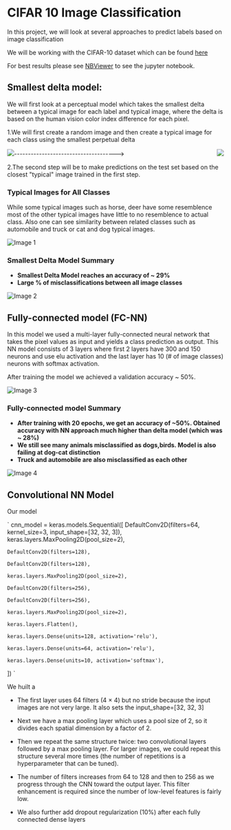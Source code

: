 # CIFAR 10 Image Classification

In this project, we will look at several approaches to predict labels based on image classification

We will be working with the CIFAR-10 dataset which can be found [here](https://www.cs.toronto.edu/~kriz/cifar.html)

For best results please see [NBViewer](https://nbviewer.jupyter.org/github/swami84/CIFAR10-Image-Classification---TensorFlow-/blob/master/Cifar%20Image%20Classification.ipynb?flush_cache=true) to see the jupyter notebook. 



## Smallest delta model:

We will first look at a perceptual model which takes the smallest delta between a typical image for each label and typical image, where the delta is based on the human vision color index difference for each pixel.


1.We will first create a random image and then create a typical image for each class using the smallest perpetual delta
<div>
<p align="left">  <img src="https://github.com/swami84/CIFAR10-Image-Classification---TensorFlow-/blob/master/Data/Images/Random_Image.jpg"  >-------------------------------------><img src="https://github.com/swami84/CIFAR10-Image-Classification---TensorFlow-/blob/master/Data/Images/Typical_Image_Frog.jpg" align="right" ></p>
</div>

2.The second step will be to make predictions on the test set based on the closest "typical" image trained in the first step.

### Typical Images for All Classes

While some typical images such as horse, deer have some resemblence most of the other typical images have little to no resemblence to actual class. Also one can see similarity between related classes such as automobile and truck or cat and dog typical images.

![Image 1](https://github.com/swami84/Let-s-Pool-That-/blob/master/Images/Method%201_Pickups%20and%20Dropoff.png)

### Smallest Delta Model Summary

* **Smallest Delta Model reaches an accuracy of ~ 29%**
* **Large % of misclassifications between all image classes**

![Image 2](https://github.com/swami84/CIFAR10-Image-Classification---TensorFlow-/blob/master/Data/Images/Heatmap_Delta_Model_Norm.jpg)


## Fully-connected model (FC-NN)

In  this model we used a multi-layer fully-connected neural network that takes the pixel values as input and yields a class prediction as output. This NN model consists of 3 layers where first 2 layers have 300 and 150 neurons and use elu activation and the last layer has 10 (# of image classes) neurons with softmax activation.

After training the model we achieved a validation accuracy ~ 50%. 

![Image 3](https://github.com/swami84/CIFAR10-Image-Classification---TensorFlow-/blob/master/Data/Images/History_FC_Model.jpg)

### Fully-connected model Summary

* **After training with 20 epochs, we get an accuracy of ~50%. Obtained accuracy with NN approach much higher than delta model (which was ~ 28%)**
* **We still see many animals misclassified as dogs,birds. Model is also failing at dog-cat distinction**
* **Truck and automobile are also misclassified as each other**

![Image 4](https://github.com/swami84/CIFAR10-Image-Classification---TensorFlow-/blob/master/Data/Images/Norm_Heatmap_CNN_Model.jpg)


## Convolutional NN Model


Our model

`
cnn_model = keras.models.Sequential([
    DefaultConv2D(filters=64, kernel_size=3, input_shape=[32, 32, 3]),
    keras.layers.MaxPooling2D(pool_size=2),
	
    DefaultConv2D(filters=128),
	
    DefaultConv2D(filters=128),
	
    keras.layers.MaxPooling2D(pool_size=2),
	
    DefaultConv2D(filters=256),
	
    DefaultConv2D(filters=256),
	
    keras.layers.MaxPooling2D(pool_size=2),
	
    keras.layers.Flatten(),
	
    keras.layers.Dense(units=128, activation='relu'),
	
    keras.layers.Dense(units=64, activation='relu'),
	
    keras.layers.Dense(units=10, activation='softmax'),
	
])
` 

We huilt a 

* The first layer uses 64  filters (4 × 4) but no stride because the input images are not very large. It also sets the input_shape=[32, 32, 3]

* Next we have a max pooling layer which uses a pool size of 2, so it divides each spatial dimension by a factor of 2.

* Then we repeat the same structure twice: two convolutional layers followed by a max pooling layer. For larger images, we could repeat this structure several more times (the number of repetitions is a hyperparameter that can be tuned).

* The number of filters increases from 64 to 128 and then to 256 as we progress through the CNN toward the output layer. This filter enhancement is required since the number of low-level features is  fairly low.

* We also further add dropout regularization (10%) after each fully connected dense layers